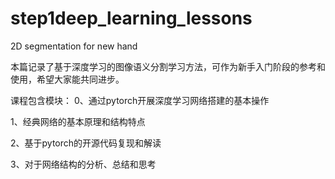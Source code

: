 # step1deep_learning_lessons
2D segmentation for new hand

本篇记录了基于深度学习的图像语义分割学习方法，可作为新手入门阶段的参考和使用，希望大家能共同进步。

课程包含模块：
0、通过pytorch开展深度学习网络搭建的基本操作

1、经典网络的基本原理和结构特点

2、基于pytorch的开源代码复现和解读

3、对于网络结构的分析、总结和思考

